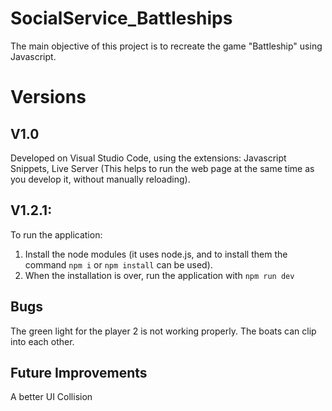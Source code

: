 # SocialService_Battleships
The main objective of this project is to recreate the game "Battleship" using Javascript.

# Versions
## V1.0
Developed on Visual Studio Code, using the extensions: Javascript Snippets, Live Server (This helps to run the web page at the same time as you develop it, without manually reloading).
## V1.2.1:
To run the application:
1. Install the node modules (it uses node.js, and to install them the command `npm i` or `npm install` can be used).
2. When the installation is over, run the application with `npm run dev`

## Bugs
The green light for the player 2 is not working properly.
The boats can clip into each other.

## Future Improvements
A better UI
Collision
